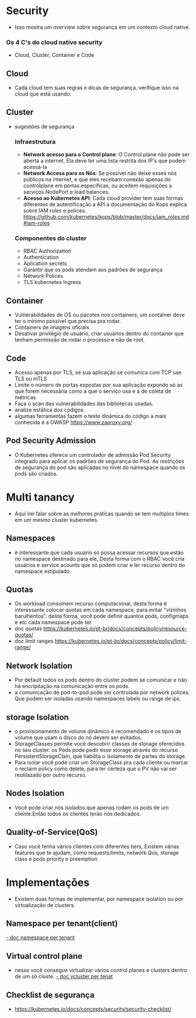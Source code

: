 # Security
- Isso mostra um overview sobre segurança em um contexto cloud native.

### Os 4 C's do cloud native security
- Cloud, Cluster, Container e Code

## Cloud
- Cada cloud tem suas regras e dicas de segurança, verifique isso na cloud que está usando.

## Cluster
- sugestões de segurança

  ### Infraestrutura

  - **Network acesso para o Control plane**: O Control plane não pode ser aberta a internet, Ela deve ter uma lista restrita dos IP's que podem acessá-la
  - **Network Access para os Nós**: Se possível não deixe esses nós públicos na internet, e que eles recebam conexão apenas do controlplane em portas específicas, ou aceitem requisições a serviços NodePort e load balances.
  - **Acesso ao Kubernetes API**: Cada cloud provider tem suas formas diferentes de autentificação a API a documentação do Kops explica sobre IAM roles e polices. https://github.com/kubernetes/kops/blob/master/docs/iam_roles.md#iam-roles

  ### Componentes do cluster
  - RBAC Authorization
  - Authentication
  - Aplication secrets
  - Garantir que os pods atendam aos padrões de segurança
  - Network Polices
  - TLS kubernetes Ingress

## Container
- Vulnerabilidades de OS ou pacotes nos containers, um container deve ter o mínimo possível que precisa pra rodar.
- Containers de imagens oficiais
- Desativar privilégio de usuário, criar usuários dentro do container que tenham permissão de rodar o processo e não de root.

## Code
- Acesso apenas por TLS, se sua aplicação se comunica com TCP use TLS ou mTLS
- Limite o número de portas expostas por sua aplicação expondo só as que forem necessária como a que o serviço usa e a de coleta de métricas.
- Faça o scan das vulnerabilidades das bibliotecas usadas.
- analize estática dos códigos
- algumas ferramentas fazem o teste dinâmica do código a mais conhecida é a OWASP https://www.zaproxy.org/


## Pod Security Admission

- O Kubernetes oferece um controlador de admissão Pod Security integrado para aplicar os padrões de segurança do Pod. As restrições de segurança do pod são aplicadas no nível do namespace quando os pods são criados.

# Multi tanancy
- Aqui irei falar sobre as melhores práticas quando se tem multiplos times em um mesmo cluster kubernetes.

## Namespaces
- è interessante que cada usuário só possa acessar recursos que estão no namespace destinado para ele, Desta forma com o RBAC você cria usuários e service acounts que só podem criar e ler recurso dentro do namespace estipulado.

## Quotas
- Os workload consomem recurso computacional, desta forma é interessante colocar quotas em cada namespace, para evitar "vizinhos barulhentos". desta forma, você pode definir quantos pods, configmaps e etc cada namespace pode ter.
- doc quotas https://kubernetes.io/pt-br/docs/concepts/policy/resource-quotas/
- doc limit ranges https://kubernetes.io/pt-br/docs/concepts/policy/limit-range/

## Network Isolation
- Por default todos os pods dentro do cluster podem se comunicar e não há encripitação na comunicação entre os pods.
- a comunicação de pod-to-pod pode ser controlada por network polices. Que podem ser isoladas usando namespaces labels ou range de ips.

## storage Isolation
- o provisionamento de volume dinâmico é recomendado e os tipos de volume que usam o disco do nó devem ser evitados.
- StorageClasses permite você descobrir classes de storage oferecidos no seu cluster. os Pods pode pedir esse storage através do recurso PersistentStorageClain, que habilita o isolamento de partes do storage.
- Para isolar você pode criar um StorageClass pra cada cliente ou marcar o reclaim policy como delete, para ter certeza que o PV não vai ser reutilazado por outro recurso.

## Nodes Isolation
- Você pode criar nós isolados que apenas rodam os pods de um cliente.Então todos os clientes terão nós dedicados.
  
## Quality-of-Service(QoS)
- Caso você tenha vários clientes com diferentes tiers, Existem várias features que te ajudam, como requests/limits, network Qos, storage class e pods priority e preemption

# Implementações
- Existem duas formas de implementar, por namespace isolation ou por virtualização de clusters.

## Namespace per tenant(client)
[- doc namespace per tenant](https://kubernetes.io/docs/concepts/security/multi-tenancy/#namespace-per-tenant)

## Virtual control plane
- nesse você consegue virtualizar vários control planes e clusters dentro de um só cluste.
[- doc vcluster per tenat](https://kubernetes.io/docs/concepts/security/multi-tenancy/#virtual-control-plane-per-tenant)

## Checklist de segurança
- https://kubernetes.io/docs/concepts/security/security-checklist/